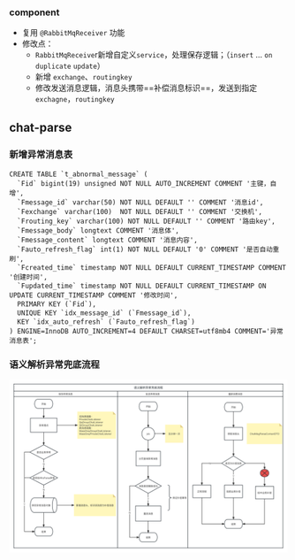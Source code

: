 

### component

- 复用 `@RabbitMqReceiver` 功能
- 修改点：
  - `RabbitMqReceive`r新增自定义`service`，处理保存逻辑；（`insert` ... `on` `duplicate` `update`）
  - 新增 `exchange`、`routingkey`
  - 修改发送消息逻辑，消息头携带==补偿消息标识==，发送到指定 `exchagne`，`routingkey`



## chat-parse

### 新增异常消息表

```mysql
CREATE TABLE `t_abnormal_message` (
  `Fid` bigint(19) unsigned NOT NULL AUTO_INCREMENT COMMENT '主键，自增',
  `Fmessage_id` varchar(50) NOT NULL DEFAULT '' COMMENT '消息id',
  `Fexchange` varchar(100)  NOT NULL DEFAULT '' COMMENT '交换机',
  `Frouting_key` varchar(100) NOT NULL DEFAULT '' COMMENT '路由key',
  `Fmessage_body` longtext COMMENT '消息体',
  `Fmessage_content` longtext COMMENT '消息内容',
  `Fauto_refresh_flag` int(1) NOT NULL DEFAULT '0' COMMENT '是否自动重刷',
  `Fcreated_time` timestamp NOT NULL DEFAULT CURRENT_TIMESTAMP COMMENT '创建时间',
  `Fupdated_time` timestamp NOT NULL DEFAULT CURRENT_TIMESTAMP ON UPDATE CURRENT_TIMESTAMP COMMENT '修改时间',
  PRIMARY KEY (`Fid`),
  UNIQUE KEY `idx_message_id` (`Fmessage_id`),
  KEY `idx_auto_refresh` (`Fauto_refresh_flag`)
) ENGINE=InnoDB AUTO_INCREMENT=4 DEFAULT CHARSET=utf8mb4 COMMENT='异常消息表';
```

### 语义解析异常兜底流程
![语义解析异常兜底流程](../../_media/V2.23/语义解析异常兜底流程.png)




​	